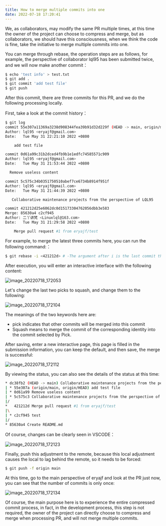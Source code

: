 ```yaml
---
title: How to merge multiple commits into one
date: 2022-07-18 17:20:41
---
```


We, as collaborators, may modify the same PR multiple times, at this time the owner of the project can choose to compress and merge, but as collaborators, we should have this consciousness, when we think the code is fine, take the initiative to merge multiple commits into one.

You can merge through rebase, the operation steps are as follows, for example, the perspective of collaborator lql95 has been submitted twice, and we will now make another commit：

```sh
$ echo 'test info' > test.txt
$ git add .
$ git commit 'add test file'
$ git push
```

After this commit, there are three commits for this PR, and we do the following processing locally.

First, take a look at the commit history：

```sh
$ git log
commit 55e307a11369a3238d908344fea39b91d32d229f (HEAD -> main, origin/main, origin/HEAD)
Author: lql95 <eryajf@gmail.com>
Date:   Tue May 31 22:21:10 2022 +0800

    add test file

commit 0d61a99c31b2dced4fb9b1e1edfc74585571c909
Author: lql95 <eryajf@gmail.com>
Date:   Tue May 31 21:53:44 2022 +0800

  Remove useless content

commit 5c575c34b0351750510abef7ce6734b8914f951f
Author: lql95 <eryajf@gmail.com>
Date:   Tue May 31 21:44:39 2022 +0800

   Collaborative maintenance projects from the perspective of LQL95

commit 421212d25e6062dc0d15173304762056dbb3e583
Merge: 85630a4 c2cf945
Author: 二丫讲梵 <Linuxlql@163.com>
Date:   Tue May 31 21:29:58 2022 +0800

    Merge pull request #1 from eryajf/test
```

For example, to merge the latest three commits here, you can run the following command:：

```sh
$ git rebase -i <421212d> # -The argument after i is the last commit that does not need to be merged, in this case Commit 1
```

After execution, you will enter an interactive interface with the following content:

![image_20220718_172053](https://cdn.jsdelivr.net/gh/eryajf/tu/img/image_20220718_172053.png)

Let's change the last two picks to squash, and change them to the following:

![image_20220718_172104](https://cdn.jsdelivr.net/gh/eryajf/tu/img/image_20220718_172104.png)

The meanings of the two keywords here are:

- pick indicates that other commits will be merged into this commit
- Squash means to merge the commit of the corresponding identity into the commit selected by Pick.

After saving, enter a new interactive page, this page is filled in the submission information, you can keep the default, and then save, the merge is successful:

![image_20220718_172112](https://cdn.jsdelivr.net/gh/eryajf/tu/img/image_20220718_172112.png)

By viewing the status, you can also see the details of the status at this time:

```sh
* dc38fb2 (HEAD -> main) Collaborative maintenance projects from the perspective of LQL95
| * 55e307a (origin/main, origin/HEAD) add test file
| * 0d61a99 Remove useless content
| * 5c575c3 Collaborative maintenance projects from the perspective of LQL95
|/
*   421212d Merge pull request #1 from eryajf/test
|\
| * c2cf945 test
|/
* 85630a4 Create README.md
```

Of course, changes can be clearly seen in VSCODE：

![image_20220718_172123](https://cdn.jsdelivr.net/gh/eryajf/tu/img/image_20220718_172123.png)

Finally, push this adjustment to the remote, because this local adjustment causes the local to lag behind the remote, so it needs to be forced:

```sh
$ git push -f origin main
```

At this time, go to the main perspective of eryajf and look at the PR just now, you can see that the number of commits is only once:

![image_20220718_172134](https://cdn.jsdelivr.net/gh/eryajf/tu/img/image_20220718_172134.png)

Of course, the main purpose here is to experience the entire compressed commit process, in fact, in the development process, this step is not required, the owner of the project can directly choose to compress and merge when processing PR, and will not merge multiple commits.

